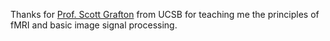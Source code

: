 Thanks for [Prof. Scott Grafton](https://psych.ucsb.edu/people/faculty/scott-grafton) from UCSB for teaching me the principles of fMRI and basic image signal processing.
